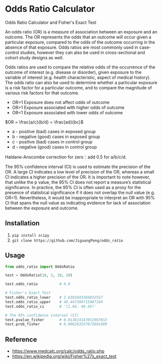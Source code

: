 # Odds Ratio Calculator

Odds Ratio Calculator and Fisher's Exact Test

An odds ratio (OR) is a measure of association between an exposure and an outcome. The OR represents the odds that an outcome will occur given a particular exposure, compared to the odds of the outcome occurring in the absence of that exposure. Odds ratios are most commonly used in case-control studies, however they can also be used in cross-sectional and cohort study designs as well.

Odds ratios are used to compare the relative odds of the occurrence of the outcome of interest (e.g. disease or disorder), given exposure to the variable of interest (e.g. health characteristic, aspect of medical history). The odds ratio can also be used to determine whether a particular exposure is a risk factor for a particular outcome, and to compare the magnitude of various risk factors for that outcome.

- OR=1 Exposure does not affect odds of outcome
- OR>1 Exposure associated with higher odds of outcome
- OR<1 Exposure associated with lower odds of outcome

$OR = \frac{a/c}{b/d} = \frac{ad}{bc}$

* a - positive (bad)  cases in exposed group
* b - negative (good) cases in exposed group
* c - positive (bad)  cases in control group
* d - negative (good) cases in control group

Haldane-Anscombe correction for zero：add 0.5 for a/b/c/d.

The 95% confidence interval (CI) is used to estimate the precision of the OR. A large CI indicates a low level of precision of the OR, whereas a small CI indicates a higher precision of the OR. It is important to note however, that unlike the p value, the 95% CI does not report a measure’s statistical significance. In practice, the 95% CI is often used as a proxy for the presence of statistical significance if it does not overlap the null value (e.g. OR=1). Nevertheless, it would be inappropriate to interpret an OR with 95% CI that spans the null value as indicating evidence for lack of association between the exposure and outcome.


## Installation

1. `pip install scipy`
2. `git clone https://github.com/JiguangPeng/odds_ratio`


## Usage


```python
from odds_ratio import OddsRatio

test = OddsRatio(18, 2, 10, 10)

test.odds_ratio          # 9.0

# Fisher's Exact Test
test.odds_ratio_lower    # 1.6381043384832557
test.odds_ratio_upper    # 49.447399715087194
test.odds_ratio_ci       # '[1.64, 49.45]'

# The 95% confidence interval (CI)
test.pvalue_fisher       # 0.013814147851967653
test.prob_fisher         # 0.006283257673691489
```

## Reference

- https://www.medcalc.org/calc/odds_ratio.php
- https://en.wikipedia.org/wiki/Fisher%27s_exact_test

